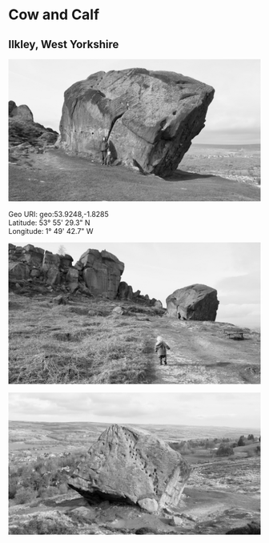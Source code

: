 # Cow and Calf

## Ilkley, West Yorkshire

![cow_and_calf_1](images/cow_and_calf_1.jpg)

Geo URI: geo:53.9248,-1.8285  
Latitude: 53° 55' 29.3" N  
Longitude: 1° 49' 42.7" W  

![cow_and_calf](images/cow_and_calf_2.jpg)

![Steps cut into the Calf by Victorians](images/cow_and_calf_3.jpg)
